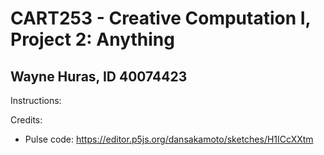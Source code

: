 # CART253 - Creative Computation I, Project 2: Anything
## Wayne Huras, ID 40074423

Instructions:


Credits:
- Pulse code: https://editor.p5js.org/dansakamoto/sketches/H1ICcXXtm
